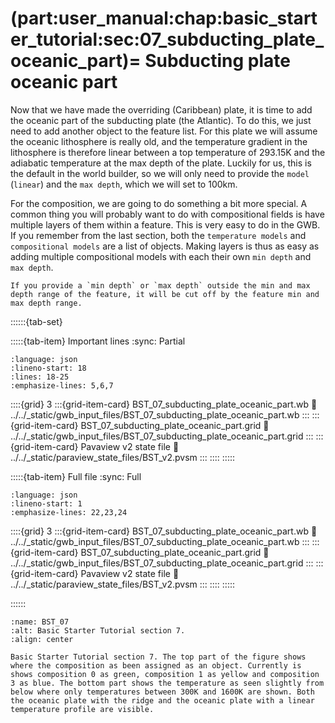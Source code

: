 (part:user_manual:chap:basic_starter_tutorial:sec:07_subducting_plate_oceanic_part)=
Subducting plate oceanic part
========================

Now that we have made the overriding (Caribbean) plate, it is time to add the oceanic part of the subducting plate (the Atlantic). To do this, we just need to add another object to the feature list. For this plate we will assume the oceanic lithosphere is really old, and the temperature gradient in the lithosphere is therefore linear between a top temperature of 293.15K and the adiabatic temperature at the max depth of the plate. Luckily for us, this is the default in the world builder, so we will only need to provide the `model` (`linear`) and the `max depth`, which we will set to 100km.

For the composition, we are going to do something a bit more special. A common thing you will probably want to do with compositional fields is have multiple layers of them within a feature. This is very easy to do in the GWB. If you remember from the last section, both the `temperature models` and `compositional models` are a list of objects. Making layers is thus as easy as adding multiple compositional models with each their own `min depth` and `max depth`. 

```{note}
If you provide a `min depth` or `max depth` outside the min and max depth range of the feature, it will be cut off by the feature min and max depth range.
```

::::::{tab-set}

:::::{tab-item} Important lines
:sync: Partial

```{literalinclude} ../../_static/gwb_input_files/BST_07_subducting_plate_oceanic_part.wb
:language: json
:lineno-start: 18
:lines: 18-25
:emphasize-lines: 5,6,7
```
::::{grid} 3
:::{grid-item-card} BST_07_subducting_plate_oceanic_part.wb
:link: ../../_static/gwb_input_files/BST_07_subducting_plate_oceanic_part.wb
:::
:::{grid-item-card} BST_07_subducting_plate_oceanic_part.grid
:link: ../../_static/gwb_input_files/BST_07_subducting_plate_oceanic_part.grid
:::
:::{grid-item-card} Pavaview v2 state file 
:link: ../../_static/paraview_state_files/BST_v2.pvsm
:::
::::
:::::

:::::{tab-item} Full file
:sync: Full


```{literalinclude} ../../_static/gwb_input_files/BST_07_subducting_plate_oceanic_part.wb
:language: json
:lineno-start: 1
:emphasize-lines: 22,23,24
```

::::{grid} 3
:::{grid-item-card} BST_07_subducting_plate_oceanic_part.wb
:link: ../../_static/gwb_input_files/BST_07_subducting_plate_oceanic_part.wb
:::
:::{grid-item-card} BST_07_subducting_plate_oceanic_part.grid
:link: ../../_static/gwb_input_files/BST_07_subducting_plate_oceanic_part.grid
:::
:::{grid-item-card} Pavaview v2 state file 
:link: ../../_static/paraview_state_files/BST_v2.pvsm
:::
::::
:::::

::::::


```{figure} ../../../../doc/sphinx/_static/images/user_manual/basic_starter_tutorial/BST_07.png
:name: BST_07
:alt: Basic Starter Tutorial section 7. 
:align: center

Basic Starter Tutorial section 7. The top part of the figure shows where the composition as been assigned as an object. Currently is shows composition 0 as green, composition 1 as yellow and composition 3 as blue. The bottom part shows the temperature as seen slightly from below where only temperatures between 300K and 1600K are shown. Both the oceanic plate with the ridge and the oceanic plate with a linear temperature profile are visible.
```